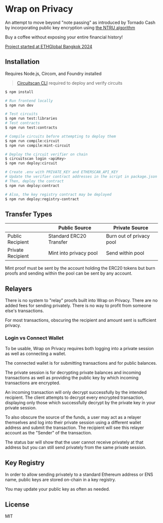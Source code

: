 # Wrap on Privacy

An attempt to move beyond "note passing" as introduced by Tornado Cash by incorporating public key encryption using [the NTRU algorithm](https://github.com/numtel/ntru-circom)

Buy a coffee without exposing your entire financial history!

[Project started at ETHGlobal Bangkok 2024](https://ethglobal.com/showcase/wrap-on-privacy-ryuw6)

## Installation

Requires Node.js, Circom, and Foundry installed

> [Circuitscan CLI](https://github.com/circuitscan/cli) required to deploy and verify circuits

```sh
$ npm install

# Run frontend locally
$ npm run dev

# Test circuits
$ npm run test:libraries
# Test contracts
$ npm run test:contracts

# Compile circuits before attempting to deploy them
$ npm run compile:circuit
$ npm run compile:mint-circuit

# Deploy the circuit verifier on chain
$ circuitscan login <apiKey>
$ npm run deploy:circuit

# Create .env with PRIVATE_KEY and ETHERSCAN_API_KEY
# Update the verifier contract addresses in the script in package.json
# Then, deploy the contract
$ npm run deploy:contract

# Also, the key registry contract may be deployed
$ npm run deploy:registry-contract
```

## Transfer Types

&nbsp;| Public Source | Private Source
----|---------------|------------------
Public Recipient | Standard ERC20 Transfer | Burn out of privacy pool
Private Recipient | Mint into privacy pool | Send within pool

Mint proof must be sent by the account holding the ERC20 tokens but burn proofs and sending within the pool can be sent by any account.

## Relayers

There is no system to "relay" proofs built into Wrap on Privacy. There are no added fees for sending privately. There is no way to profit from someone else's transactions.

For most transactions, obscuring the recipient and amount sent is sufficient privacy.

### Login vs Connect Wallet

To be usable, Wrap on Privacy requires both logging into a private session as well as connecting a wallet.

The connected wallet is for submitting transactions and for public balances.

The private session is for decrypting private balances and incoming transactions as well as providing the public key by which incoming transactions are encrypted.

An incoming transaction will only decrypt successfully by the intended recipient. The client attempts to decrypt every encrypted transaction, displaying only those which successfully decrypt by the private key in your private session.

To also obscure the source of the funds, a user may act as a relayer themselves and log into their private session using a different wallet address and submit the transaction. The recipient will see this relayer account as the "Sender" of the transaction.

The status bar will show that the user cannot receive privately at that address but you can still send privately from the same private session.

## Key Registry

In order to allow sending privately to a standard Ethereum address or ENS name, public keys are stored on-chain in a key registry.

You may update your public key as often as needed.

## License

MIT


